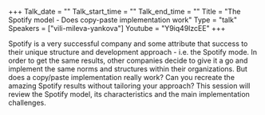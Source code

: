 +++
Talk_date = ""
Talk_start_time = ""
Talk_end_time = ""
Title = "The Spotify model - Does copy-paste implementation work"
Type = "talk"
Speakers = ["vili-mileva-yankova"]
Youtube = "Y9iq49lzcEE"
+++

Spotify is a very successful company and some attribute that success to their unique structure and development approach - i.e. the Spotify mode. In order to get the same results, other companies decide to give it a go and implement the same norms and structures within their organizations. But does a copy/paste implementation really work? Can you recreate the amazing Spotify results without tailoring your approach? This session will review the Spotify model, its characteristics and the main implementation challenges.
